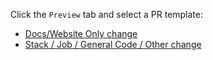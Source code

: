 Click the `Preview` tab and select a PR template:

- [Docs/Website Only change](?expand=1&template=docs_website_pr.md)
- [Stack / Job / General Code / Other change](?expand=1&template=general_code_pr.md)

[//]: # (Dumb that we have to do this hack, see https://github.com/orgs/community/discussions/4620 for progress on github fixing this)